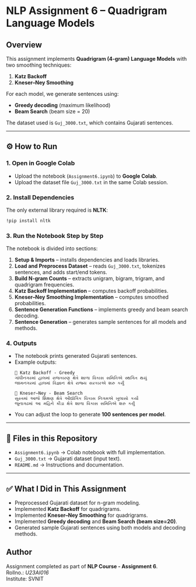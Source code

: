 # NLP Assignment 6 – Quadrigram Language Models  

##  Overview  
This assignment implements **Quadrigram (4-gram) Language Models** with two smoothing techniques:  
1. **Katz Backoff**  
2. **Kneser–Ney Smoothing**  

For each model, we generate sentences using:  
- **Greedy decoding** (maximum likelihood)  
- **Beam Search** (beam size = 20)  

The dataset used is `Guj_3000.txt`, which contains Gujarati sentences.  

---

## ⚙️ How to Run  

### 1. Open in Google Colab  
- Upload the notebook (`Assignment6.ipynb`) to **Google Colab**.  
- Upload the dataset file `Guj_3000.txt` in the same Colab session.  

### 2. Install Dependencies  
The only external library required is **NLTK**:  
```bash
!pip install nltk
```

### 3. Run the Notebook Step by Step  
The notebook is divided into sections:  
1. **Setup & Imports** – installs dependencies and loads libraries.  
2. **Load and Preprocess Dataset** – reads `Guj_3000.txt`, tokenizes sentences, and adds start/end tokens.  
3. **Build N-gram Counts** – extracts unigram, bigram, trigram, and quadrigram frequencies.  
4. **Katz Backoff Implementation** – computes backoff probabilities.  
5. **Kneser–Ney Smoothing Implementation** – computes smoothed probabilities.  
6. **Sentence Generation Functions** – implements greedy and beam search decoding.  
7. **Sentence Generation** – generates sample sentences for all models and methods.  

### 4. Outputs  
- The notebook prints generated Gujarati sentences.  
- Example outputs:  
  ```
  🔹 Katz Backoff - Greedy
  ગાંધીનગરમાં હાલમાં રાજકારણ ક્ષેત્રે શાળા વિકાસ સમિતિએ સ્થગિત થયું
  જામનગરમાં હાલમાં વિજ્ઞાન ક્ષેત્રે રાજ્ય સરકારએ શરુ કર્યું
  
  🔹 Kneser–Ney - Beam Search
  સુરતમાં આજે શિક્ષણ ક્ષેત્રે ઔદ્યોગિક વિકાસ નિગમએ ખુલાસો કર્યો
  જૂનાગઢમાં આ મહિને ક્રીડા ક્ષેત્રે શાળા વિકાસ સમિતિએ શરુ કર્યું
  ```
- You can adjust the loop to generate **100 sentences per model**.  

---

## 📂 Files in this Repository  
- `Assignment6.ipynb` → Colab notebook with full implementation.  
- `Guj_3000.txt` → Gujarati dataset (input text).  
- `README.md` → Instructions and documentation.  

---

## ✅ What I Did in This Assignment  
- Preprocessed Gujarati dataset for n-gram modeling.  
- Implemented **Katz Backoff** for quadrigrams.  
- Implemented **Kneser–Ney Smoothing** for quadrigrams.  
- Implemented **Greedy decoding** and **Beam Search (beam size=20)**.  
- Generated sample Gujarati sentences using both models and decoding methods.  


## Author

Assignment completed as part of **NLP Course - Assignment 6**.\
Rollno.: *U23AI016*\
Institute: SVNIT
